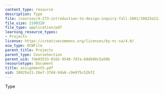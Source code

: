 ```yaml
---
content_type: resource
description: Type
file: /courses/4-273-introduction-to-design-inquiry-fall-2001/30825e2126e737d49da6c9e975c52bf2_assignment5.pdf
file_size: 2190320
file_type: application/pdf
learning_resource_types:
- Projects
license: https://creativecommons.org/licenses/by-nc-sa/4.0/
ocw_type: OCWFile
parent_title: Projects
parent_type: CourseSection
parent_uid: fde83533-0162-9548-7d7a-b8db98c5a50b
resourcetype: Document
title: assignment5.pdf
uid: 30825e21-26e7-37d4-9da6-c9e975c52bf2
---
```

Type